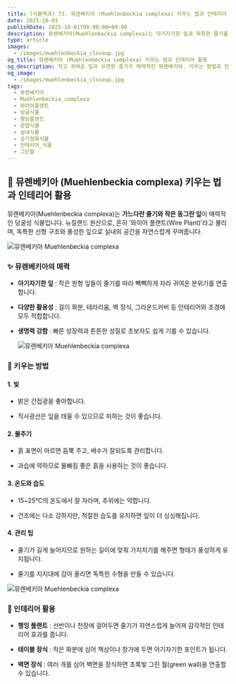 ```yaml
---
title: (식물백과) 73. 뮤렌베키아 (Muehlenbeckia complexa) 키우는 법과 인테리어 활용
date: 2025-10-01
publishDate: 2025-10-01T00:00:00+09:00
description: 뮤렌베키아(Muehlenbeckia complexa)는 아기자기한 잎과 독특한 줄기를 가진 덩굴성 실내식물입니다. 키우는 법, 관리 요령, 인테리어 활용 아이디어를 확인해보세요.
type: article
images:
  - /images/muehlenbeckia_closeup.jpg
og_title: 뮤렌베키아 (Muehlenbeckia complexa) 키우는 법과 인테리어 활용
og_description: 작고 귀여운 잎과 유연한 줄기가 매력적인 뮤렌베키아. 키우는 방법과 인테리어 활용 아이디어를 소개합니다.
og_image:
  - /images/muehlenbeckia_closeup.jpg
tags:
  - 뮤렌베키아
  - Muehlenbeckia_complexa
  - 와이어플랜트
  - 덩굴식물
  - 행잉플랜트
  - 관엽식물
  - 실내식물
  - 공기정화식물
  - 인테리어_식물
  - 그린월
---
```


## **🌿 뮤렌베키아 (Muehlenbeckia complexa) 키우는 법과 인테리어 활용**

  

뮤렌베키아(Muehlenbeckia complexa)는 **가느다란 줄기와 작은 동그란 잎**이 매력적인 덩굴성 식물입니다. 뉴질랜드 원산으로, 흔히 ‘와이어 플랜트(Wire Plant)’라고 불리며, 독특한 선형 구조와 풍성한 잎으로 실내외 공간을 자연스럽게 꾸며줍니다.


  ![뮤렌베키아 Muehlenbeckia complexa](/images/muehlenbeckia_closeup.jpg)       

### **✨ 뮤렌베키아의 매력**

- **아기자기한 잎** : 작은 원형 잎들이 줄기를 따라 빽빽하게 자라 귀여운 분위기를 연출합니다.
    
- **다양한 활용성** : 걸이 화분, 테라리움, 벽 장식, 그라운드커버 등 인테리어와 조경에 모두 적합합니다.
    
- **생명력 강함** : 빠른 성장력과 튼튼한 성질로 초보자도 쉽게 기를 수 있습니다.
    

  ![뮤렌베키아 Muehlenbeckia complexa](/images/muehlenbeckia_potted.jpg)         

### **🌱 키우는 방법**

#### 1. **빛**
    
- 밝은 간접광을 좋아합니다.
        
- 직사광선은 잎을 태울 수 있으므로 피하는 것이 좋습니다.
        
    
#### 2. **물주기**
    
- 흙 표면이 마르면 듬뿍 주고, 배수가 잘되도록 관리합니다.
        
- 과습에 약하므로 물빠짐 좋은 흙을 사용하는 것이 좋습니다.
        
    
#### 3. **온도와 습도**
    
- 15~25℃의 온도에서 잘 자라며, 추위에는 약합니다.
        
- 건조에는 다소 강하지만, 적절한 습도를 유지하면 잎이 더 싱싱해집니다.
        
    
#### 4. **관리 팁**
    
- 줄기가 길게 늘어지므로 원하는 길이에 맞춰 가지치기를 해주면 형태가 풍성하게 유지됩니다.
        
- 줄기를 지지대에 감아 올리면 독특한 수형을 만들 수 있습니다.
        
    
![뮤렌베키아 Muehlenbeckia complexa](/images/muehlenbeckia_interior.jpg)        

### **🏡 인테리어 활용**

- **행잉 플랜트** : 선반이나 천장에 걸어두면 줄기가 자연스럽게 늘어져 감각적인 인테리어 효과를 줍니다.
    
- **테이블 장식** : 작은 화분에 심어 책상이나 창가에 두면 아기자기한 포인트가 됩니다.
    
- **벽면 장식** : 여러 개를 심어 벽면을 장식하면 초록빛 그린 월(green wall)을 연출할 수 있습니다.